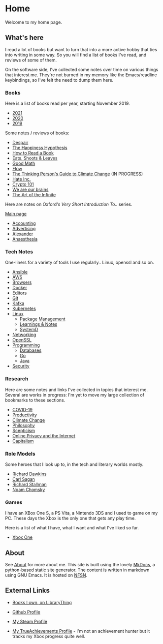 # Home

Welcome to my home page.

## What's here

I read a lot of books but want to turn that into a more active hobby that ties
into writing in some way. So you will find a list of books I've read, and
reviews of some of them.

On the software side, I've collected some notes over time on various things that
interest me. They're not burned in my memory like the Emacs/readline
keybindings, so I've felt the need to dump them here.

### Books

Here is a list of books read per year, starting November 2019.

- [2021](books/2021.md)
- [2020](books/2020.md)
- [2019](books/2019.md)

Some notes / reviews of books:

- [Despair](books/reviews/despair.md)
- [The Happiness Hypothesis](books/reviews/happiness.md)
- [How to Read a Book](books/reviews/how-to-read-a-book.md)
- [Eats, Shoots & Leaves](books/reviews/eats-shoots-leaves.md)
- [Good Math](books/reviews/good-math.md)
- [Flow](books/reviews/flow.md)
- [The Thinking Person's Guide to Climate Change](books/reviews/thinking-climate-change.md) (IN PROGRESS)
- [Hate Inc.](books/reviews/hate-inc.md)
- [Crypto 101](books/reviews/crypto101.md)
- [We are our brains](books/reviews/we-are-our-brains.md)
- [The Art of the Infinite](books/reviews/the-art-of-the-infinite.md)

Here are notes on Oxford's *Very Short Introduction To..* series.

[Main page](books/intro/index.md)

- [Accounting](books/intro/accounting.md)
- [Advertising](books/intro/advertising.md)
- [Alexander](books/intro/alexander.md)
- [Anaesthesia](books/intro/anaesthesia.md)

### Tech Notes

One-liners for a variety of tools I use regularly.. Linux, openssl and
so on.

- [Ansible](notes/ansible.md)
- [AWS](notes/aws.md)
- [Browsers](notes/browsers.md)
- [Docker](notes/docker.md)
- [Editors](notes/editors.md)
- [Git](notes/git.md)
- [Kafka](notes/kafka.md)
- [Kubernetes](notes/k8s.md)
- [Linux](notes/linux/index.md)
    - [Package Management](notes/linux/package-management.md)
    - [Learnings & Notes](notes/linux/learnings-and-notes.md)
    - [SystemD](notes/linux/systemd.md)
- [Networking](notes/networking.md)
- [OpenSSL](notes/openssl.md)
- [Programming](notes/programming/index.md)
    - [Databases](notes/programming/databases.md)
    - [Go](notes/programming/go.md)
    - [Java](notes/programming/java.md)
- [Security](notes/security.md)

### Research

Here are some notes and links I've collected in topics that interest me. Several
are works in progress: I'm yet to move my large collection of bookmarks to these
sections.

- [COVID-19](research/covid-19.md)
- [Productivity](research/productivity.md)
- [Climate Change](research/climate-change.md)
- [Philosophy](research/philosophy.md)
- [Scepticism](research/scepticism.md)
- [Online Privacy and the Internet](research/privacy-internet.md)
- [Capitalism](research/capitalism.md)

### Role Models

Some heroes that I look up to, in the tech and literary worlds mostly.

- [Richard Dawkins](heroes/dawkins.md)
- [Carl Sagan](heroes/sagan.md)
- [Richard Stallman](heroes/stallman.md)
- [Noam Chomsky](heroes/chomsky.md)

### Games

I have an XBox One S, a PS Vita, a Nintendo 3DS and I used to game on my PC.
These days the Xbox is the only one that gets any play time.

Here is a list of what I have, what I want and what I've liked so far.

- [Xbox One](games/xboxone.md)


## About

See [About](about.md) for more about me. This site is built using the
lovely [MkDocs](http://www.mkdocs.org), a python-based static site
generator. The content is written in markdown using GNU Emacs. It is
hosted on [NFSN](https://nearlyfreespeech.net).

## External Links

- [Books I own, on LibraryThing](https://www.librarything.com/catalog/indeliblestamp)

- [Github Profile](https://github.com/arunsrin/)

- [My Steam Profile](https://steamcommunity.com/id/indeliblestamp)

- [My TrueAchievements
Profile](https://www.trueachievements.com/gamer/arunsrin) - I'm not an
achievement hunter but it tracks my Xbox progress quite well.
